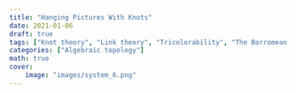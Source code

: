 ```yaml
---
title: "Hanging Pictures With Knots"
date: 2021-01-06
draft: true
tags: ["Knot theory", "Link theory", "Tricolorability", "The Borromean link"]
categories: ["Algebraic topology"]
math: true
cover:
    image: "images/system_6.png"
---
```

